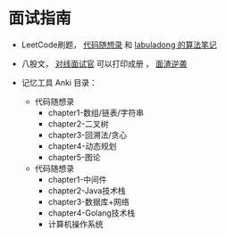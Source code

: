 # 面试指南

- LeetCode刷题，  [代码随想录](https://programmercarl.com/0516.%E6%9C%80%E9%95%BF%E5%9B%9E%E6%96%87%E5%AD%90%E5%BA%8F%E5%88%97.html) 和  [labuladong 的算法笔记](https://labuladong.gitee.io/algo/di-ling-zh-bfe1b/shuang-zhi-0f7cc/)

- 八股文， [对线面试官](https://github.com/ZhongFuCheng3y/athena) 可以打印成册 ，  [面渣逆袭](https://javabetter.cn/sidebar/sanfene/network.html)
- 记忆工具 Anki 目录：
  - 代码随想录
    - chapter1-数组/链表/字符串
    - chapter2-二叉树
    - chapter3-回溯法/贪心
    - chapter4-动态规划
    - chapter5-图论
  - 代码随想录
    - chapter1-中间件
    - chapter2-Java技术栈
    - chapter3-数据库+网络
    - chapter4-Golang技术栈
    - 计算机操作系统 

